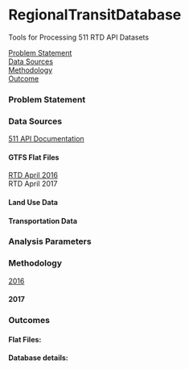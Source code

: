 # RegionalTransitDatabase  

Tools for Processing 511 RTD API Datasets  

[Problem Statement](#problem-statement)   
[Data Sources](#data-sources)   
[Methodology](#methodology)   
[Outcome](#outcome)   

### Problem Statement  

### Data Sources   

[511 API Documentation](https://metrotrans-my.sharepoint.com/personal/ksmith_mtc_ca_gov/_layouts/15/guestaccess.aspx?guestaccesstoken=LaSLmz8PqjHcCy3J9t5JWiVYbBx2wq7AOn7XAeSI65c%3d&docid=2_1b3fffc8d501f42949c5c14bb423aa445)

#### GTFS Flat Files    
[RTD April 2016](https://mtcdrive.box.com/v/gtfs)  
RTD April 2017   

#### Land Use Data    

#### Transportation Data   

### Analysis Parameters   

### Methodology   

[2016](https://metrotrans-my.sharepoint.com/personal/ksmith_mtc_ca_gov/_layouts/15/WopiFrame.aspx?sourcedoc=%7B2FB81C2E-8CF6-4BA4-8994-6B36F7E1B647%7D&file=511%20Data%20API%20Documentation.docx&action=default)

#### 2017   

### Outcomes  

#### Flat Files:  

#### Database details:  